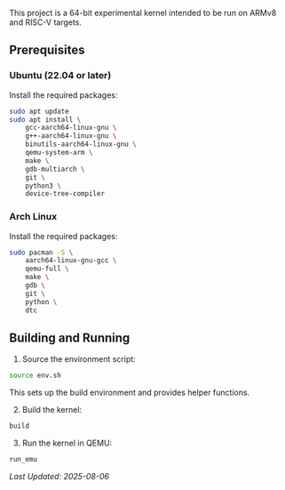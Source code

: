 This project is a 64-bit experimental kernel intended to be run on ARMv8 and RISC-V targets. 

## Prerequisites

### Ubuntu (22.04 or later)

Install the required packages:

```bash
sudo apt update
sudo apt install \
    gcc-aarch64-linux-gnu \
    g++-aarch64-linux-gnu \
    binutils-aarch64-linux-gnu \
    qemu-system-arm \
    make \
    gdb-multiarch \
    git \
    python3 \
    device-tree-compiler
```

### Arch Linux

Install the required packages:

```bash
sudo pacman -S \
    aarch64-linux-gnu-gcc \
    qemu-full \
    make \
    gdb \
    git \
    python \
    dtc
```

## Building and Running

1. Source the environment script:
```bash
source env.sh
```

This sets up the build environment and provides helper functions.

2. Build the kernel:
```bash
build
```

3. Run the kernel in QEMU:
```bash
run_emu
```

*Last Updated: 2025-08-06*
